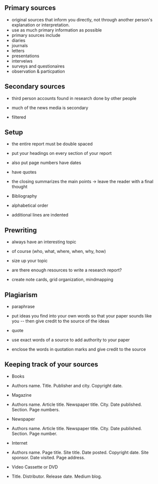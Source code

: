 ## Primary sources

*   original sources that inform you directly, not through another person's explanation or interpretation.
*   use as much primary information as possible
*   primary sources include
  *   diaries
  *   journals
  *   letters
  *   presentations
  *   interveiws
  *   surveys and questionaires
  *   observation & particpation


## Secondary sources

*   third person accounts found in research done by other people
*   much of the news media is secondary

  *   filtered


## Setup

*   the entire report must be double spaced
*   put your headings on every section of your report
*   also put page numbers have dates
*   have quotes
*   the closing summarizes the main points &rightarrow; leave the reader with a final thought
*   Bibliography

  *   alphabetical order
  *   additional lines are indented


## Prewriting

*   always have an interesting topic
*   of course (who, what, where, when, why, how)
*   size up your topic

  *   are there enough resources to write a research report?

  *   create note cards, grid organization, mindmapping


## Plagiarism

*   paraphrase

  *   put ideas you find into your own words so that your paper sounds like you -- then give credit to the source of the ideas

*   quote

  *   use exact words of a source to add authority to your paper
  *   enclose the words in quotation marks and give credit to the source


## Keeping track of your sources

*   Books

  *   Authors name. Title. Publisher and city. Copyright date.

*   Magazine

  *   Authors name. Article title. Newspaper title. City. Date published. Section. Page numbers.

*   Newspaper

  *   Authors name. Article title. Newspaper title. City. Date published. Section. Page number.

*   Internet

  *   Authors name. Page title. Site title. Date posted. Copyright date. Site sponsor. Date visited. Page address.

*   Video Cassette or DVD

  *   Title. Distributor. Release date. Medium blog.
